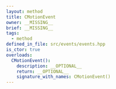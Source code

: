 ```yaml
---
layout: method
title: CMotionEvent
owner: __MISSING__
brief: __MISSING__
tags:
  - method
defined_in_file: src/events/events.hpp
is_ctor: true
overloads:
  CMotionEvent():
    description: __OPTIONAL__
    return: __OPTIONAL__
    signature_with_names: CMotionEvent()
---
```

